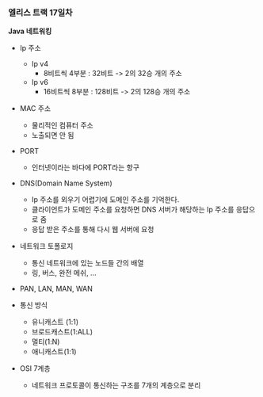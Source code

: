### 엘리스 트랙 17일차

**Java 네트워킹**

- Ip 주소
  - Ip v4
    - 8비트씩 4부분 : 32비트 -> 2의 32승 개의 주소
  - Ip v6
    - 16비트씩 8부분 : 128비트 -> 2의 128승 개의 주소

- MAC 주소
  - 물리적인 컴퓨터 주소
  - 노출되면 안 됨

- PORT
  - 인터넷이라는 바다에 PORT라는 항구

- DNS(Domain Name System)
  - Ip 주소를 외우기 어렵기에 도메인 주소를 기억한다.
  - 클라이언트가 도메인 주소를 요청하면 DNS 서버가 해당하는 Ip 주소를 응답으로 줌
  - 응답 받은 주소를 통해 다시 웹 서버에 요청

- 네트워크 토폴로지
  - 통신 네트워크에 있는 노드들 간의 배열
  - 링, 버스, 완전 메쉬, ...

- PAN, LAN, MAN, WAN

- 통신 방식
  - 유니캐스트 (1:1)
  - 브로드캐스트(1:ALL)
  - 멀티(1:N)
  - 애니캐스트(1:1)

- OSI 7계층
  - 네트워크 프로토콜이 통신하는 구조를 7개의 계층으로 분리